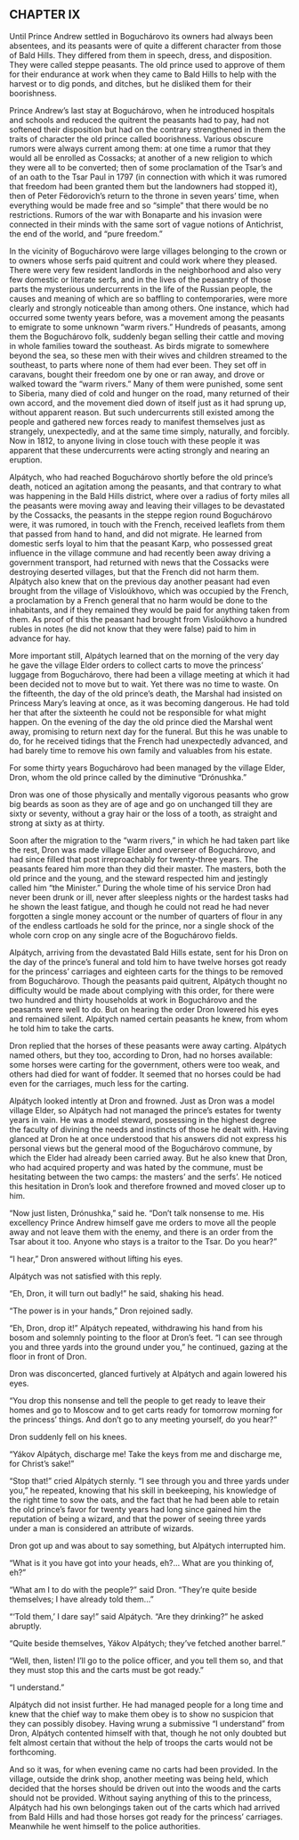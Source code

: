 ## CHAPTER IX

Until Prince Andrew settled in Boguchárovo its owners had always been
absentees, and its peasants were of quite a different character from
those of Bald Hills. They differed from them in speech, dress, and
disposition. They were called steppe peasants. The old prince used to
approve of them for their endurance at work when they came to Bald Hills
to help with the harvest or to dig ponds, and ditches, but he disliked
them for their boorishness.

Prince Andrew’s last stay at Boguchárovo, when he introduced hospitals
and schools and reduced the quitrent the peasants had to pay, had not
softened their disposition but had on the contrary strengthened in
them the traits of character the old prince called boorishness. Various
obscure rumors were always current among them: at one time a rumor that
they would all be enrolled as Cossacks; at another of a new religion to
which they were all to be converted; then of some proclamation of the
Tsar’s and of an oath to the Tsar Paul in 1797 (in connection with which
it was rumored that freedom had been granted them but the landowners had
stopped it), then of Peter Fëdorovich’s return to the throne in seven
years’ time, when everything would be made free and so “simple” that
there would be no restrictions. Rumors of the war with Bonaparte and
his invasion were connected in their minds with the same sort of vague
notions of Antichrist, the end of the world, and “pure freedom.”

In the vicinity of Boguchárovo were large villages belonging to the
crown or to owners whose serfs paid quitrent and could work where they
pleased. There were very few resident landlords in the neighborhood
and also very few domestic or literate serfs, and in the lives of the
peasantry of those parts the mysterious undercurrents in the life of
the Russian people, the causes and meaning of which are so baffling to
contemporaries, were more clearly and strongly noticeable than among
others. One instance, which had occurred some twenty years before, was
a movement among the peasants to emigrate to some unknown “warm rivers.”
Hundreds of peasants, among them the Boguchárovo folk, suddenly began
selling their cattle and moving in whole families toward the southeast.
As birds migrate to somewhere beyond the sea, so these men with their
wives and children streamed to the southeast, to parts where none of
them had ever been. They set off in caravans, bought their freedom one
by one or ran away, and drove or walked toward the “warm rivers.” Many
of them were punished, some sent to Siberia, many died of cold and
hunger on the road, many returned of their own accord, and the movement
died down of itself just as it had sprung up, without apparent reason.
But such undercurrents still existed among the people and gathered new
forces ready to manifest themselves just as strangely, unexpectedly, and
at the same time simply, naturally, and forcibly. Now in 1812, to anyone
living in close touch with these people it was apparent that these
undercurrents were acting strongly and nearing an eruption.

Alpátych, who had reached Boguchárovo shortly before the old prince’s
death, noticed an agitation among the peasants, and that contrary to
what was happening in the Bald Hills district, where over a radius of
forty miles all the peasants were moving away and leaving their villages
to be devastated by the Cossacks, the peasants in the steppe region
round Boguchárovo were, it was rumored, in touch with the French,
received leaflets from them that passed from hand to hand, and did not
migrate. He learned from domestic serfs loyal to him that the peasant
Karp, who possessed great influence in the village commune and had
recently been away driving a government transport, had returned with
news that the Cossacks were destroying deserted villages, but that the
French did not harm them. Alpátych also knew that on the previous day
another peasant had even brought from the village of Visloúkhovo, which
was occupied by the French, a proclamation by a French general that no
harm would be done to the inhabitants, and if they remained they would
be paid for anything taken from them. As proof of this the peasant had
brought from Visloúkhovo a hundred rubles in notes (he did not know that
they were false) paid to him in advance for hay.

More important still, Alpátych learned that on the morning of the
very day he gave the village Elder orders to collect carts to move the
princess’ luggage from Boguchárovo, there had been a village meeting at
which it had been decided not to move but to wait. Yet there was no
time to waste. On the fifteenth, the day of the old prince’s death,
the Marshal had insisted on Princess Mary’s leaving at once, as it was
becoming dangerous. He had told her that after the sixteenth he could
not be responsible for what might happen. On the evening of the day the
old prince died the Marshal went away, promising to return next day for
the funeral. But this he was unable to do, for he received tidings that
the French had unexpectedly advanced, and had barely time to remove his
own family and valuables from his estate.

For some thirty years Boguchárovo had been managed by the village Elder,
Dron, whom the old prince called by the diminutive “Drónushka.”

Dron was one of those physically and mentally vigorous peasants who grow
big beards as soon as they are of age and go on unchanged till they
are sixty or seventy, without a gray hair or the loss of a tooth, as
straight and strong at sixty as at thirty.

Soon after the migration to the “warm rivers,” in which he had taken
part like the rest, Dron was made village Elder and overseer of
Boguchárovo, and had since filled that post irreproachably for
twenty-three years. The peasants feared him more than they did their
master. The masters, both the old prince and the young, and the steward
respected him and jestingly called him “the Minister.” During the
whole time of his service Dron had never been drunk or ill, never after
sleepless nights or the hardest tasks had he shown the least fatigue,
and though he could not read he had never forgotten a single money
account or the number of quarters of flour in any of the endless
cartloads he sold for the prince, nor a single shock of the whole corn
crop on any single acre of the Boguchárovo fields.

Alpátych, arriving from the devastated Bald Hills estate, sent for his
Dron on the day of the prince’s funeral and told him to have twelve
horses got ready for the princess’ carriages and eighteen carts for
the things to be removed from Boguchárovo. Though the peasants paid
quitrent, Alpátych thought no difficulty would be made about complying
with this order, for there were two hundred and thirty households at
work in Boguchárovo and the peasants were well to do. But on hearing the
order Dron lowered his eyes and remained silent. Alpátych named certain
peasants he knew, from whom he told him to take the carts.

Dron replied that the horses of these peasants were away carting.
Alpátych named others, but they too, according to Dron, had no horses
available: some horses were carting for the government, others were too
weak, and others had died for want of fodder. It seemed that no horses
could be had even for the carriages, much less for the carting.

Alpátych looked intently at Dron and frowned. Just as Dron was a model
village Elder, so Alpátych had not managed the prince’s estates for
twenty years in vain. He was a model steward, possessing in the highest
degree the faculty of divining the needs and instincts of those he dealt
with. Having glanced at Dron he at once understood that his answers did
not express his personal views but the general mood of the Boguchárovo
commune, by which the Elder had already been carried away. But he also
knew that Dron, who had acquired property and was hated by the commune,
must be hesitating between the two camps: the masters’ and the serfs’.
He noticed this hesitation in Dron’s look and therefore frowned and
moved closer up to him.

“Now just listen, Drónushka,” said he. “Don’t talk nonsense to me. His
excellency Prince Andrew himself gave me orders to move all the people
away and not leave them with the enemy, and there is an order from the
Tsar about it too. Anyone who stays is a traitor to the Tsar. Do you
hear?”

“I hear,” Dron answered without lifting his eyes.

Alpátych was not satisfied with this reply.

“Eh, Dron, it will turn out badly!” he said, shaking his head.

“The power is in your hands,” Dron rejoined sadly.

“Eh, Dron, drop it!” Alpátych repeated, withdrawing his hand from his
bosom and solemnly pointing to the floor at Dron’s feet. “I can see
through you and three yards into the ground under you,” he continued,
gazing at the floor in front of Dron.

Dron was disconcerted, glanced furtively at Alpátych and again lowered
his eyes.

“You drop this nonsense and tell the people to get ready to leave their
homes and go to Moscow and to get carts ready for tomorrow morning
for the princess’ things. And don’t go to any meeting yourself, do you
hear?”

Dron suddenly fell on his knees.

“Yákov Alpátych, discharge me! Take the keys from me and discharge me,
for Christ’s sake!”

“Stop that!” cried Alpátych sternly. “I see through you and three yards
under you,” he repeated, knowing that his skill in beekeeping, his
knowledge of the right time to sow the oats, and the fact that he had
been able to retain the old prince’s favor for twenty years had long
since gained him the reputation of being a wizard, and that the power of
seeing three yards under a man is considered an attribute of wizards.

Dron got up and was about to say something, but Alpátych interrupted
him.

“What is it you have got into your heads, eh?... What are you thinking
of, eh?”

“What am I to do with the people?” said Dron. “They’re quite beside
themselves; I have already told them...”

“‘Told them,’ I dare say!” said Alpátych. “Are they drinking?” he asked
abruptly.

“Quite beside themselves, Yákov Alpátych; they’ve fetched another
barrel.”

“Well, then, listen! I’ll go to the police officer, and you tell them
so, and that they must stop this and the carts must be got ready.”

“I understand.”

Alpátych did not insist further. He had managed people for a long time
and knew that the chief way to make them obey is to show no suspicion
that they can possibly disobey. Having wrung a submissive “I understand”
from Dron, Alpátych contented himself with that, though he not only
doubted but felt almost certain that without the help of troops the
carts would not be forthcoming.

And so it was, for when evening came no carts had been provided. In the
village, outside the drink shop, another meeting was being held, which
decided that the horses should be driven out into the woods and the
carts should not be provided. Without saying anything of this to the
princess, Alpátych had his own belongings taken out of the carts which
had arrived from Bald Hills and had those horses got ready for
the princess’ carriages. Meanwhile he went himself to the police
authorities.





